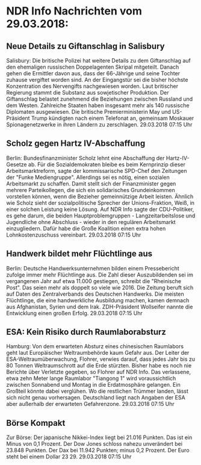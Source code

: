 # NDR Info Nachrichten vom 29.03.2018:


## Neue Details zu Giftanschlag in Salisbury
Salisbury: Die britische Polizei hat weitere Details zu dem Giftanschlag auf den ehemaligen russischen Doppelagenten Skripal mitgeteilt. Danach gehen die Ermittler davon aus, dass der 66-Jährige und seine Tochter zuhause vergiftet worden sind. An der Eingangstür sei die bisher höchste Konzentration des Nervengifts nachgewiesen worden. Laut britischer Regierung stammt die Substanz aus sowjetischer Produktion. Der Giftanschlag belastet zunehmend die Beziehungen zwischen Russland und dem Westen. Zahlreiche Staaten haben insgesamt mehr als 140 russische Diplomaten ausgewiesen. Die britische Premierministerin May und US-Präsident Trump kündigten nach einem Telefonat an, gemeinsam Moskauer Spionagenetzwerke in ihren Ländern zu zerschlagen. 29.03.2018 07:15 Uhr 

## Scholz gegen Hartz IV-Abschaffung
Berlin: Bundesfinanzminister Scholz lehnt eine Abschaffung der Hartz-IV-Gesetze ab. Für die Sozialdemokraten bleibe es beim Kernprinzip dieser Arbeitsmarktreform, sagte der kommissarische SPD-Chef den Zeitungen der "Funke Mediengruppe". Allerdings sei es nötig, einen sozialen Arbeitsmarkt zu schaffen. Damit stellt sich der Finanzminister gegen mehrere Parteikollegen, die sich ein solidarisches Grundeinkommen vorstellen können, wenn die Bezieher gemeinnützige Arbeit leisten. Ähnlich wie Scholz sieht der sozialpolitische Sprecher der Unions-Fraktion, Weiß, in einer solchen Leistung keine Lösung. Auf NDR Info sagte der CDU-Politiker, es gehe darum, die beiden Hauptproblemgruppen - Langzeitarbeitslose und Jugendliche ohne Abschluss - wieder in den regulären Arbeitsmarkt einzugliedern. Dafür habe die Große Koalition einen extra hohen Lohnkostenzuschuss vereinbart. 29.03.2018 07:15 Uhr 

## Handwerk bildet mehr Flüchtlinge aus
Berlin: Deutsche Handwerksunternehmen bilden einem Pressebericht zufolge immer mehr Flüchtlinge aus. Die Zahl dieser Auszubildenden sei im vergangenen Jahr auf etwa 11.000 gestiegen, schreibt die "Rheinische Post". Das seien mehr als doppelt so viele wie 2016. Die Zeitung beruft sich auf Daten des Zentralverbands des Deutschen Handwerks. Die meisten Flüchtlinge, die eine handwerkliche Ausbildung machen, kamen demnach aus Afghanistan, Syrien und dem Irak. ZDH-Präsident Wollseifer nannte die Entwicklung einen großen Erfolg. 29.03.2018 07:15 Uhr 

## ESA: Kein Risiko durch Raumlaborabsturz
Hamburg: Von dem erwarteten Absturz eines chinesischen Raumlabors geht laut Europäischer Weltraumbehörde kaum Gefahr aus. Der Leiter der ESA-Weltraumüberwachung, Flohrer, verwies darauf, dass jedes Jahr bis zu 80 Tonnen Weltraumschrott auf die Erde stürzten. Bisher habe es noch nie Berichte über Verletzte gegeben, so Flohrer auf NDR Info. Das verlassene, etwa zehn Meter lange Raumlabor "Tiangong 1" wird voraussichtlich zwischen Sonnabend und Montag in die Erdatmosphäre gelangen. Ein Großteil könnte dabei verglühen. Wo die restlichen Trümmer landen, lässt sich nicht genau vorhersagen. Deutschland liegt nach Angaben der ESA aber außerhalb der erwarteten Gefahrenzone. 29.03.2018 07:15 Uhr 

## Börse Kompakt
Zur Börse: Der japanische Nikkei-Index liegt bei 21.016 Punkten. Das ist ein Minus von 0,1 Prozent. Der Dow Jones schloss nahezu unverändert bei 23.848 Punkten. Der Dax bei 11.942 Punkten; minus 0,2 Prozent. Der Euro steht bei einem Dollar 23 29. 29.03.2018 07:15 Uhr 

